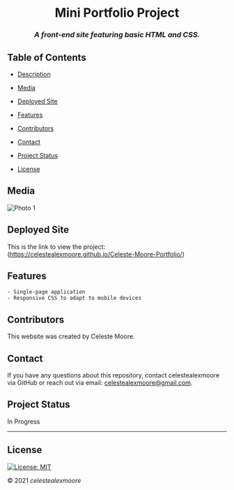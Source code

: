 <div align="center">

# Mini Portfolio Project

### _A front-end site featuring basic HTML and CSS._
</div>

## Table of Contents

- [Description](#Description)

- [Media](#Media)

- [Deployed Site](#deployed-site)

- [Features](#Features)

- [Contributors](#Contributors)

- [Contact](#Contact)

- [Project Status](#project-status)

- [License](#License)

## Media

![Photo 1](./Develop/assets/photos)

## Deployed Site

   This is the link to view the project: (https://celestealexmoore.github.io/Celeste-Moore-Portfolio/)

## Features
    - Single-page application
    - Responsive CSS to adapt to mobile devices

## Contributors

This website was created by Celeste Moore.

## Contact

If you have any questions about this repository, contact celestealexmoore via GitHub or reach out via email:
celestealexmoore@gmail.com.

## Project Status

In Progress

---

## License

[![License: MIT](https://img.shields.io/badge/License-MIT-blueviolet.svg)](https://opensource.org/licenses/MIT)

© 2021 _celestealexmoore_